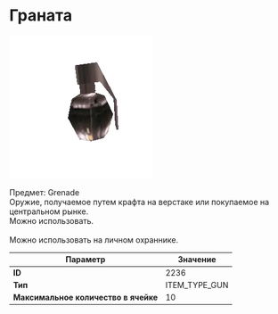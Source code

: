 # Граната

![Item Image](../img/2236.webp?raw=true)

Предмет: Grenade<br>Оружие, получаемое путем крафта на верстаке или покупаемое на центральном рынке.<br>Можно использовать.<br><br>Можно использовать на личном охраннике.


| Параметр | Значение |
|----------|----------|
| **ID** | 2236 |
| **Тип** | ITEM_TYPE_GUN |
| **Максимальное количество в ячейке** | 10 |

